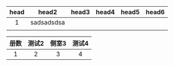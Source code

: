| head  |   head2    | head3 | head4 | head5 | head6 |
| :---: | :--------: | :---: | :---: | :---: | :---: |
|   1   | sadsadsdsa |       |       |       |       |
|       |            |       |       |       |       |

| 册数  | 测试2 | 侧室3 | 测试4 |
| :---: | :---: | :---: | :---: |
|   1   |   2   |   3   |   4   |